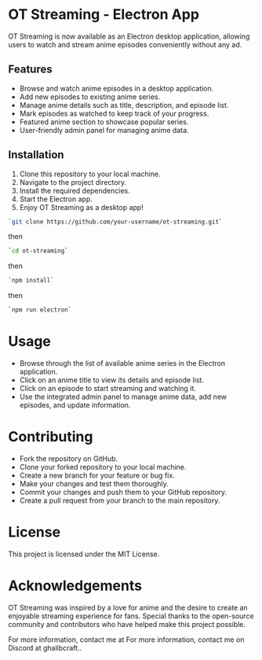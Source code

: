 # OT Streaming - Electron App

OT Streaming is now available as an Electron desktop application, allowing users to watch and stream anime episodes conveniently without any ad.

## Features
- Browse and watch anime episodes in a desktop application.
- Add new episodes to existing anime series.
- Manage anime details such as title, description, and episode list.
- Mark episodes as watched to keep track of your progress.
- Featured anime section to showcase popular series.
- User-friendly admin panel for managing anime data.

## Installation
1. Clone this repository to your local machine.
2. Navigate to the project directory.
3. Install the required dependencies.
4. Start the Electron app.
5. Enjoy OT Streaming as a desktop app!

```bash
`git clone https://github.com/your-username/ot-streaming.git`
```
then
```bash
`cd ot-streaming`
```
then
```bash
`npm install`
```
then
```bash
`npm run electron`
```

# Usage
- Browse through the list of available anime series in the Electron application.
- Click on an anime title to view its details and episode list.
- Click on an episode to start streaming and watching it.
- Use the integrated admin panel to manage anime data, add new episodes, and update information.

# Contributing
- Fork the repository on GitHub.
- Clone your forked repository to your local machine.
- Create a new branch for your feature or bug fix.
- Make your changes and test them thoroughly.
- Commit your changes and push them to your GitHub repository.
- Create a pull request from your branch to the main repository.

# License
This project is licensed under the MIT License.

# Acknowledgements
OT Streaming was inspired by a love for anime and the desire to create an enjoyable streaming experience for fans. Special thanks to the open-source community and contributors who have helped make this project possible.

For more information, contact me at For more information, contact me on Discord at ghalibcraft..
